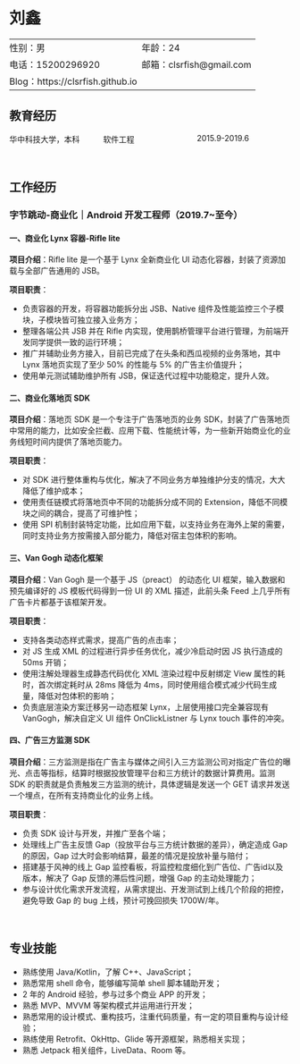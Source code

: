 
<h1>刘鑫</h1>

<table style="cellpadding:0;">
    <tr>
        <td style="border:none;padding-left:0;">性别：男</td>
        <td style="border:none;padding-left:0;">年龄：24</td>
    </tr>
    <tr>
        <td style="border:none;padding-left:0;">电话：15200296920</td>
        <td style="border:none;padding-left:0;">邮箱：clsrfish@gmail.com</td>
    </tr>
    <tr>
        <td style="border:none;padding-left:0;">Blog：https://clsrfish.github.io</td>
    </tr>
</table>

## 教育经历

<ul style="padding-inline-start:0;list-style:none;display: flex;justify-content: space-between;">
    <li style="display:inline;width:100%;padding-left:0;"><span>华中科技大学，本科</span></li>
    <li style="display:inline;width:100%;padding-left:0;"><span>软件工程</span></li>
    <li style="display:inline;width:100%;padding-left:0;"><span>2015.9-2019.6</span></li>
</ul>
<br/>

## 工作经历

### 字节跳动-商业化｜Android 开发工程师（2019.7~至今）

#### 一、商业化 Lynx 容器-Rifle lite

**项目介绍**：Rifle lite 是一个基于 Lynx 全新商业化 UI 动态化容器，封装了资源加载与全部广告通用的 JSB。

**项目职责**：
- 负责容器的开发，将容器功能拆分出 JSB、Native 组件及性能监控三个子模块，子模块皆可独立接入业务方；
- 整理各端公共 JSB 并在 Rifle 内实现，使用鹊桥管理平台进行管理，为前端开发同学提供一致的运行环境；
- 推广并辅助业务方接入，目前已完成了在头条和西瓜视频的业务落地，其中 Lynx 落地页实现了至少 50% 的性能与 5% 的广告主价值提升；
- 使用单元测试辅助维护所有 JSB，保证迭代过程中功能稳定，提升人效。

#### 二、商业化落地页 SDK

**项目介绍**：落地页 SDK 是一个专注于广告落地页的业务 SDK，封装了广告落地页中常用的能力，比如安全拦截、应用下载、性能统计等，为一些新开始商业化的业务线短时间内提供了落地页能力。

**项目职责**：
- 对 SDK 进行整体重构与优化，解决了不同业务方单独维护分支的情况，大大降低了维护成本；
- 使用责任链模式将落地页中不同的功能拆分成不同的 Extension，降低不同模块之间的耦合，提高了可维护性；
- 使用 SPI 机制封装特定功能，比如应用下载，以支持业务在海外上架的需要，同时支持业务方按需接入部分能力，降低对宿主包体积的影响。

#### 三、Van Gogh 动态化框架

**项目介绍**：Van Gogh 是一个基于 JS（preact） 的动态化 UI 框架，输入数据和预先编译好的 JS 模板代码得到一份 UI 的 XML 描述，此前头条 Feed 上几乎所有广告卡片都基于该框架开发。

**项目职责**：
- 支持各类动态样式需求，提高广告的点击率；
- 对 JS 生成 XML 的过程进行异步任务优化，减少冷启动时因 JS 执行造成的 50ms 开销；
- 使用注解处理器生成静态代码优化 XML 渲染过程中反射绑定 View 属性的耗时，首次绑定耗时从 28ms 降低为 4ms，同时使用组合模式减少代码生成量，降低对包体积的影响；
- 负责底层渲染方案迁移另一动态框架 Lynx，上层使用接口完全兼容现有 VanGogh，解决自定义 UI 组件 OnClickListner 与 Lynx touch 事件的冲突。

#### 四、广告三方监测 SDK

**项目介绍**：三方监测是指在广告主与媒体之间引入三方监测公司对指定广告位的曝光、点击等指标，结算时根据投放管理平台和三方统计的数据计算费用。监测 SDK 的职责就是负责触发三方监测的统计，具体逻辑是发送一个 GET 请求并发送一个埋点，在所有支持商业化的业务上线。

**项目职责**：
- 负责 SDK 设计与开发，并推广至各个端；
- 处理线上广告主反馈 Gap（投放平台与三方统计数据的差异），确定造成 Gap 的原因，Gap 过大时会影响结算，最差的情况是投放补量与赔付；
- 搭建基于风神的线上 Gap 监控看板，将监控粒度细化到广告位、广告id以及版本，解决了 Gap 反馈的滞后性问题，增强 Gap 的主动处理能力；
- 参与设计优化需求开发流程，从需求提出、开发测试到上线几个阶段的把控，避免导致 Gap 的 bug 上线，预计可挽回损失 1700W/年。

<br/>

## 专业技能

- 熟练使用 Java/Kotlin，了解 C++、JavaScript；
- 熟悉常用 shell 命令，能够编写简单 shell 脚本辅助开发；
- 2 年的 Android 经验，参与过多个商业 APP 的开发；
- 熟悉 MVP、MVVM 等架构模式并运用进行开发；
- 熟悉常用的设计模式、重构技巧，注重代码质量，有一定的项目重构与设计经验；
- 熟练使用 Retrofit、OkHttp、Glide 等开源框架，熟悉相关实现；
- 熟悉 Jetpack 相关组件，LiveData、Room 等。
